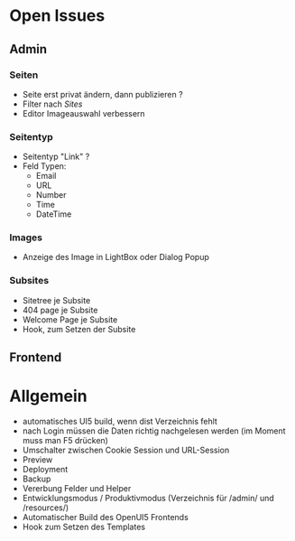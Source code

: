 Open Issues
===========
## Admin

### Seiten
- Seite erst privat ändern, dann publizieren ?
- Filter nach _Sites_
- Editor Imageauswahl verbessern

### Seitentyp
- Seitentyp "Link" ?
- Feld Typen:
	- Email
	- URL
	- Number
	- Time
	- DateTime
  
### Images
- Anzeige des Image in LightBox oder Dialog Popup

### Subsites
- Sitetree je Subsite
- 404 page je Subsite
- Welcome Page je Subsite
- Hook, zum Setzen der Subsite

## Frontend

Allgemein
=========
- automatisches UI5 build, wenn dist Verzeichnis fehlt
- nach Login müssen die Daten richtig nachgelesen werden (im Moment muss man F5 drücken)
- Umschalter zwischen Cookie Session und URL-Session
- Preview
- Deployment
- Backup
- Vererbung Felder und Helper
- Entwicklungsmodus / Produktivmodus (Verzeichnis für /admin/ und /resources/)
- Automatischer Build des OpenUI5 Frontends
- Hook zum Setzen des Templates
